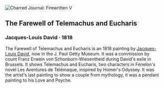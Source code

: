 <div class="artwork-of-the-day">
  <div class="container">
    <div class="img-wrapper">
      <img
        src="https://uploads6.wikiart.org/00180/images/57726d80edc2cb3880b482a5/jacques-louis-david-the-farewell-of-telemachus-and-eucharis-google-art-project.jpg!Large.jpg"
        alt="Charred Journal: Firewritten V" />
    </div>
    <div class="artwork-detail">
      <div class="artwork-origin"> 
        <h2 class="artwork-name">The Farewell of Telemachus and Eucharis</h2>
        <h3 class="artist">
          Jacques-Louis David
                    ·  1818
        </h3>
      </div>
      <p class="description">
        <span class="artwork-description-text ng-binding" ng-bind-html="viewModel.ArtworkOfTheDay.Description | unsafe">The Farewell of Telemachus and Eucharis is an 1818 painting by <a target="_blank" href="/en/jacques-louis-david">Jacques-Louis David</a>, now in the J. Paul Getty Museum. It was a commission by count Franz Erwein von Schonborn-Wiesentheid during David's exile in Brussels. It shows Telemachus and Eucharis, two characters in Fénelon's novel Les Aventures de Télémaque, inspired by Homer's Odyssey. It was the artist's last painting to show a couple from mythology, it was a pendant painting to his Love and Psyche.</span>
                        <div class="text-shadow-container" ng-show="showShadow" style=""></div>
      </p>
    </div>
  </div>

</div>
